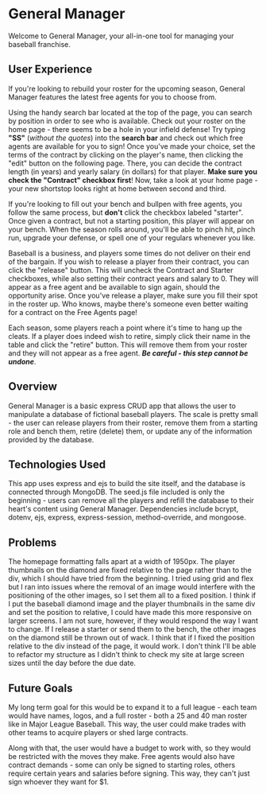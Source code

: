 # General Manager
Welcome to General Manager, your all-in-one tool for managing your baseball franchise. 

## User Experience
If you're looking to rebuild your roster for the upcoming season, General Manager features the latest free agents for you to choose from.

Using the handy search bar located at the top of the page, you can search by position in order to see who is available. Check out your roster on the home page - there seems to be a hole in your infield defense! Try typing **"SS"** (*without the quotes*) into the **search bar** and check out which free agents are available for you to sign! Once you've made your choice, set the terms of the contract by clicking on the player's name, then clicking the "edit" button on the following page. There, you can decide the contract length (in years) and yearly salary (in dollars) for that player. **Make sure you check the "Contract" checkbox first**! Now, take a look at your home page - your new shortstop looks right at home between second and third.

If you're looking to fill out your bench and bullpen with free agents, you follow the same process, but **don't** click the checkbox labeled "starter". Once given a contract, but not a starting position, this player will appear on your bench. When the season rolls around, you'll be able to pinch hit, pinch run, upgrade your defense, or spell one of your regulars whenever you like.

Baseball is a business, and players some times do not deliver on their end of the bargain. If you wish to release a player from their contract, you can click the "release" button. This will uncheck the Contract and Starter checkboxes, while also setting their contract years and salary to 0. They will appear as a free agent and be available to sign again, should the opportunity arise. Once you've release a player, make sure you fill their spot in the roster up. Who knows, maybe there's someone even better waiting for a contract on the Free Agents page!

Each season, some players reach a point where it's time to hang up the cleats. If a player does indeed wish to retire, simply click their name in the table and click the "retire" button. This will remove them from your roster and they will not appear as a free agent. **_Be careful - this step cannot be undone_**.

## Overview
General Manager is a basic express CRUD app that allows the user to manipulate a database of fictional baseball players. The scale is pretty small - the user can release players from their roster, remove them from a starting role and bench them, retire (delete) them, or update any of the information provided by the database.

## Technologies Used
This app uses express and ejs to build the site itself, and the database is connected through MongoDB. The seed.js file included is only the beginning - users can remove all the players and refill the database to their heart's content using General Manager. Dependencies include bcrypt, dotenv, ejs, express, express-session, method-override, and mongoose.

## Problems
The homepage formatting falls apart at a width of 1950px. The player thumbnails on the diamond are fixed relative to the page rather than to the div, which I should have tried from the beginning. I tried using grid and flex but I ran into issues where the removal of an image would interfere with the positioning of the other images, so I set them all to a fixed position. I think if I put the baseball diamond image and the player thumbnails in the same div and set the position to relative, I could have made this more responsive on larger screens. I am not sure, however, if they would respond the way I want to change. If I release a starter or send them to the bench, the other images on the diamond still be thrown out of wack. I think that if I fixed the position relative to the div instead of the page, it would work. I don't think I'll be able to refactor my structure as I didn't think to check my site at large screen sizes until the day before the due date.

## Future Goals
My long term goal for this would be to expand it to a full league - each team would have names, logos, and a full roster - both a 25 and 40 man roster like in Major League Baseball. This way, the user could make trades with other teams to acquire players or shed large contracts. 

Along with that, the user would have a budget to work with, so they would be restricted with the moves they make. Free agents would also have contract demands - some can only be signed to starting roles, others require certain years and salaries before signing. This way, they can't just sign whoever they want for $1.